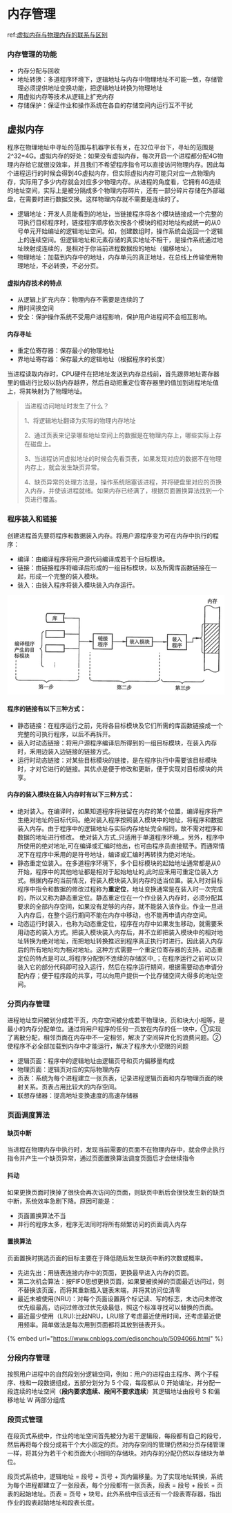 # 内存管理

ref:[虚拟内存与物理内存的联系与区别](https://blog.csdn.net/lvyibin890/article/details/82217193)

### 内存管理的功能

* 内存分配与回收
* 地址转换：多道程序环境下，逻辑地址与内存中物理地址不可能一致，存储管理必须提供地址变换功能，把逻辑地址转换为物理地址
* 用虚拟内存等技术从逻辑上扩充内存
* 存储保护：保证作业和操作系统在各自的存储空间内运行互不干扰

## 虚拟内存

程序在物理地址中寻址的范围与机器字长有关，在32位平台下，寻址的范围是2^32=4G。虚拟内存的好处：如果没有虚拟内存，每次开启一个进程都分配4G物理内存给它就很没效率，并且我们不希望程序指令可以直接访问物理内存。因此每个进程运行的时候会得到4G虚拟内存，但实际虚拟内存可能只对应一点物理内存，实际用了多少内存就会对应多少物理内存。从进程的角度看，它拥有4G连续的地址空间，实际上是被分隔成多个物理内存碎片，还有一部分碎片存储在外部磁盘，在需要时进行数据交换。这样物理内存就不需要是连续的了。

* 逻辑地址：开发人员能看到的地址，当链接程序将各个模块链接成一个完整的可执行目标程序时，链接程序顺序依次按各个模块的相对地址构成统一的从0号单元开始编址的逻辑地址空间。如，创建数组时，操作系统会返回一个逻辑上的连续空间。但逻辑地址和元素存储的真实地址不相干，是操作系统通过地址映射成连续的，是相对于你当前进程数据段的地址（偏移地址）。
* 物理地址：加载到内存中的地址，内存单元的真正地址，在总线上传输使用物理地址，不必转换，不必分页。

#### 虚拟内存技术的特点

* 从逻辑上扩充内存：物理内存不需要是连续的了
* 用时间换空间
* 安全：保护操作系统不受用户进程影响，保护用户进程间不会相互影响。

#### 内存寻址

* 重定位寄存器：保存最小的物理地址
* 界地址寄存器：保存最大的逻辑地址（根据程序的长度）

当进程读取内存时，CPU硬件在把地址发送到内存总线前，首先跟界地址寄存器里的值进行比较以防内存越界，然后自动把重定位寄存器里的值加到进程地址值上，将其映射为了物理地址。

> 当进程访问地址时发生了什么？
>
> 1、将逻辑地址翻译为实际的物理内存地址
>
> 2、通过页表来记录哪些地址空间上的数据是在物理内存上，哪些实际上存在磁盘上。
>
> 3、当进程访问虚拟地址的时候会先看页表，如果发现对应的数据不在物理内存上，就会发生缺页异常。
>
> 4、缺页异常的处理方法是，操作系统阻塞该进程，并将硬盘里对应的页换入内存，并使该进程就绪。如果内存已经满了，根据页面置换算法找到一个页进行覆盖。

### 程序装入和链接

创建进程首先要将程序和数据装入内存。将用户源程序变为可在内存中执行的程序：

* 编译：由编译程序将用户源代码编译成若干个目标模块。
* 链接：由链接程序将编译后形成的一组目标模块，以及所需库函数链接在一起，形成一个完整的装入模块。
* 装入：由装入程序将装入模块装入内存运行。

![](../../.gitbook/assets/image%20%2829%29.png)

#### 程序的链接有以下三种方式：

* 静态链接：在程序运行之前，先将各目标模块及它们所需的库函数链接成一个完整的可执行程序，以后不再拆开。
* 装入时动态链接：将用户源程序编译后所得到的一组目标模块，在装入内存时，釆用边装入边链接的链接方式。
* 运行时动态链接：对某些目标模块的链接，是在程序执行中需要该目标模块时，才对它进行的链接。其优点是便于修改和更新，便于实现对目标模块的共享。

#### 内存的装入模块在装入内存时有以下三种方式：

* 绝对装入。在编译时，如果知道程序将驻留在内存的某个位置，编译程序将产生绝对地址的目标代码。绝对装入程序按照装入模块中的地址，将程序和数据装入内存。由于程序中的逻辑地址与实际内存地址完全相同，故不需对程序和数据的地址进行修改。 绝对装入方式_只适用于单道程序环境_。另外，程序中所使用的绝对地址,可在编译或汇编时给出，也可由程序员直接赋予。而通常情况下在程序中釆用的是符号地址，编译或汇编时再转换为绝对地址。
* 静态重定位装入。在多道程序环境下，多个目标模块的起始地址通常都是从0开始，程序中的其他地址都是相对于起始地址的,此时应釆用可重定位装入方式。根据内存的当前情况，将装入模块装入到内存的适当位置。装入时对目标程序中指令和数据的修改过程称为**重定位**，地址变换通常是在装入时一次完成的，所以又称为静态重定位。静态重定位在一个作业装入内存时，必须分配其要求的全部内存空间，如果没有足够的内存，就不能装入该作业。作业一旦进入内存后，在整个运行期间不能在内存中移动，也不能再申请内存空间。
* 动态运行时装入，也称为动态重定位，程序在内存中如果发生移动，就需要釆用动态的装入方式。把装入模块装入内存后，并不立即把装入模块中的相对地址转换为绝对地址，而把地址转换推迟到程序真正执行时进行。因此装入内存后的所有地址均为相对地址。这种方式需要一个重定位寄存器的支持。动态重定位的特点是可以_将程序分配到不连续的存储区中_；在程序运行之前可以只装入它的部分代码即可投入运行，然后在程序运行期间，根据需要动态申请分配内存；便于程序段的共享，可以向用户提供一个比存储空间大得多的地址空间。

### 分页内存管理

进程地址空间被划分成若干页，内存空间被分成若干物理块，页和块大小相等，是最小的内存分配单位。通过将用户程序的任何一页放在内存的任一块中，①实现了离散分配，相邻页面在内存中不一定相邻，解决了空间碎片化的浪费问题。②使程序不必全部加载到内存中才能运行，解决了程序大小受限的问题

* 逻辑页面：程序中的逻辑地址由逻辑页号和页内偏移量构成
* 物理页面：逻辑页对应的实际物理内存
* 页表：系统为每个进程建立一张页表，记录进程逻辑页面和内存物理页面的映射关系。页表占用比较大的内存空间。
* 联想存储器：提高地址变换速度的高速存储器

### 页面调度算法

#### 缺页中断

当进程在物理内存中执行时，发现当前需要的页面不在物理内存中，就会停止执行指令并产生一个缺页异常，通过页面置换算法调度页面后才会继续指令

#### 抖动

如果更换页面时换掉了很快会再次访问的页面，则缺页中断后会很快发生新的缺页中断，系统效率急剧下降。原因可能是：

* 页面置换算法不当
* 并行的程序太多，程序无法同时将所有频繁访问的页面调入内存

#### 置换算法

页面置换时挑选页面的目标主要在于降低随后发生缺页中断的次数或概率。

* 先进先出：用链表连接内存中的页面，更换最早进入内存的页面。
* 第二次机会算法：按FIFO思想更换页面，如果要被换掉的页面最近访问过，则不替换该页面，而将其重新插入链表末端，并将其访问位清零
* 最近未被使用\(NRU\)：对每个页面设置两个标记读、写的标志，未访问未修改优先级最高，访问过修改过优先级最低，照这个标准寻找可以替换的页面。
* 最近最少使用（LRU\):比起NRU，LRU除了考虑最近使用时间，还考虑最近使用频率。简单做法是每次用到页面都将其放到链表开头。

{% embed url="https://www.cnblogs.com/edisonchou/p/5094066.html" %}

### 分段内存管理

 按照用户进程中的自然段划分逻辑空间，例如：用户的进程由主程序、两个子程序、栈和一段数据组成，五部分划分为 5 个段，每段都从 0 开始编址，并分配一段连续的地址空间（**段内要求连续、段间不要求连续**）其逻辑地址由段号 S 和偏移地址 W 两部分组成

### 段页式管理

在段页式系统中，作业的地址空间首先被分为若干逻辑段，每段都有自己的段号，然后再将每个段分成若干个大小固定的页。对内存空间的管理仍然和分页存储管理一样，将其分为若干个和页面大小相同的存储块。对内存的分配仍然以存储块为单位。

段页式系统中，逻辑地址 = 段号 + 页号 + 页内偏移量。为了实现地址转换，系统为每个进程都建立了一张段表，每个分段都有一张页表，段表 = 段号 + 段长 + 页表的起始地址。页表 = 页号 + 块号。此外系统中应该还有一个段表寄存器，指出作业的段表起始地址和段表长度。


